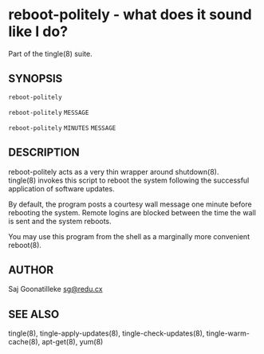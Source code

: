 reboot-politely - what does it sound like I do?
===============================================

Part of the tingle(8) suite.

## SYNOPSIS

`reboot-politely`

`reboot-politely` `MESSAGE`

`reboot-politely` `MINUTES` `MESSAGE`

## DESCRIPTION

reboot-politely acts as a very thin wrapper around shutdown(8).  
tingle(8) invokes this script to reboot the system following the 
successful application of software updates.

By default, the program posts a courtesy wall message one minute 
before rebooting the system.  Remote logins are blocked between the 
time the wall is sent and the system reboots.

You may use this program from the shell as a marginally more 
convenient reboot(8).

## AUTHOR

Saj Goonatilleke <sg@redu.cx>

## SEE ALSO

tingle(8), tingle-apply-updates(8), tingle-check-updates(8), 
tingle-warm-cache(8), apt-get(8), yum(8)
